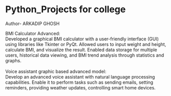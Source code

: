 # Python_Projects for college 
Author- ARKADIP GHOSH

BMI Calculator Advanced: 
<br>
Developed a graphical BMI calculator with a user-friendly interface (GUI) using
libraries like Tkinter or PyQt. Allowed users to input weight and height, calculate BMI, and
visualize the result. Enabled data storage for multiple users, historical data viewing, and BMI
trend analysis through statistics and graphs.
<br>
<br>
Voice assistant graphic based advanced model:
<br>
Develop an advanced voice assistant with natural language processing
capabilities. Enable it to perform tasks such as sending emails, setting reminders, providing
weather updates, controlling smart home devices.



